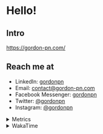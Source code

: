 # Hello!

## Intro

<https://gordon-pn.com/>

## Reach me at

- LinkedIn: [gordonpn](https://www.linkedin.com/in/gordonpn/)
- Email: [contact@gordon-pn.com](mailto:contact@gordon-pn.com)
- Facebook Messenger: [gordonpn](https://www.messenger.com/t/Gordonpn)
- Twitter: [@gordonpn](https://twitter.com/Gordonpn)
- Instagram: [@gordonpn](https://www.instagram.com/gordonpn/)

<details>
  <summary>Metrics</summary>

  <img align="center" src="https://github.com/gordonpn/gordonpn/blob/master/github-metrics.svg" alt="GitHub Metrics">

</details>

<details>
  <summary>WakaTime</summary>

  <!--START_SECTION:waka-->
📊 **This Week I Spent My Time On** 

```text
💬 Programming Languages: 
Other                    23 hrs 23 mins      ████████████████████████░   95.81 % 
Java                     42 mins             █░░░░░░░░░░░░░░░░░░░░░░░░   02.87 % 
Ruby                     6 mins              ░░░░░░░░░░░░░░░░░░░░░░░░░   00.42 % 
TypeScript               5 mins              ░░░░░░░░░░░░░░░░░░░░░░░░░   00.40 % 
JSON                     4 mins              ░░░░░░░░░░░░░░░░░░░░░░░░░   00.28 % 

🔥 Editors: 
Chrome                   13 hrs 5 mins       █████████████░░░░░░░░░░░░   53.63 % 
Slack                    2 hrs 47 mins       ███░░░░░░░░░░░░░░░░░░░░░░   11.45 % 
Firefox                  1 hr 58 mins        ██░░░░░░░░░░░░░░░░░░░░░░░   08.11 % 
Messages                 1 hr 41 mins        ██░░░░░░░░░░░░░░░░░░░░░░░   06.95 % 
iTerm2                   1 hr 24 mins        █░░░░░░░░░░░░░░░░░░░░░░░░   05.75 % 
```


 Last Updated on 25/09/2025 16:28:54 UTC
<!--END_SECTION:waka-->
</details>
